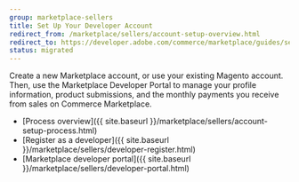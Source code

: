 ```yaml
---
group: marketplace-sellers
title: Set Up Your Developer Account
redirect_from: /marketplace/sellers/account-setup-overview.html
redirect_to: https://developer.adobe.com/commerce/marketplace/guides/sellers/account-setup/
status: migrated
---
```


Create a new Marketplace account, or use your existing Magento account. Then, use the Marketplace Developer Portal to manage your profile information, product submissions, and the monthly payments you receive from sales on Commerce Marketplace.

-  [Process overview]({{ site.baseurl }}/marketplace/sellers/account-setup-process.html)
-  [Register as a developer]({{ site.baseurl }}/marketplace/sellers/developer-register.html)
-  [Marketplace developer portal]({{ site.baseurl }}/marketplace/sellers/developer-portal.html)
